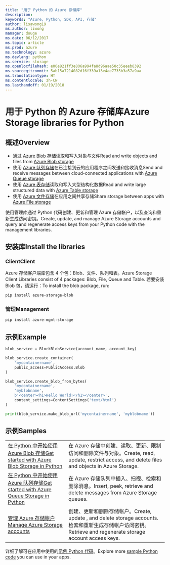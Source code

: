 ```yaml
---
title: "用于 Python 的 Azure 存储库"
description: 
keywords: "Azure, Python, SDK, API, 存储"
author: lisawong19
ms.author: liwong
manager: douge
ms.date: 06/12/2017
ms.topic: article
ms.prod: azure
ms.technology: azure
ms.devlang: python
ms.service: storage
ms.openlocfilehash: e00e821ff3e806a994fa8d96aae50c35eeeb8392
ms.sourcegitcommit: 5ab15a7214082d16f339a13e4ae7735b3a57a9aa
ms.translationtype: HT
ms.contentlocale: zh-CN
ms.lasthandoff: 01/19/2018
---
```

# <a name="azure-storage-libraries-for-python"></a><span data-ttu-id="ae95c-103">用于 Python 的 Azure 存储库</span><span class="sxs-lookup"><span data-stu-id="ae95c-103">Azure Storage libraries for Python</span></span>

## <a name="overview"></a><span data-ttu-id="ae95c-104">概述</span><span class="sxs-lookup"><span data-stu-id="ae95c-104">Overview</span></span>
- <span data-ttu-id="ae95c-105">通过 [Azure Blob 存储](https://docs.microsoft.com/en-us/azure/storage/storage-python-how-to-use-blob-storage)读取和写入对象与文件</span><span class="sxs-lookup"><span data-stu-id="ae95c-105">Read and write objects and files from [Azure Blob storage](https://docs.microsoft.com/en-us/azure/storage/storage-python-how-to-use-blob-storage)</span></span>
- <span data-ttu-id="ae95c-106">使用 [Azure 队列存储](https://docs.microsoft.com/azure/storage/storage-python-how-to-use-queue-storage)在已连接到云的应用程序之间发送和接收消息</span><span class="sxs-lookup"><span data-stu-id="ae95c-106">Send and receive messages between cloud-connected applications with [Azure Queue storage](https://docs.microsoft.com/azure/storage/storage-python-how-to-use-queue-storage)</span></span>
- <span data-ttu-id="ae95c-107">使用 [Azure 表存储](https://docs.microsoft.com/azure/storage/storage-python-how-to-use-table-storage)读取和写入大型结构化数据</span><span class="sxs-lookup"><span data-stu-id="ae95c-107">Read and write large structured data with [Azure Table storage](https://docs.microsoft.com/azure/storage/storage-python-how-to-use-table-storage)</span></span> 
- <span data-ttu-id="ae95c-108">使用 [Azure 文件存储](https://docs.microsoft.com/azure/storage/storage-python-how-to-use-file-storage)在应用之间共享存储</span><span class="sxs-lookup"><span data-stu-id="ae95c-108">Share storage between apps with [Azure File storage](https://docs.microsoft.com/azure/storage/storage-python-how-to-use-file-storage)</span></span>

<span data-ttu-id="ae95c-109">使用管理库通过 Python 代码创建、更新和管理 Azure 存储帐户，以及查询和重新生成访问密钥。</span><span class="sxs-lookup"><span data-stu-id="ae95c-109">Create, update, and manage Azure Storage accounts and query and regenerate access keys from your Python code with the management libraries.</span></span>

## <a name="install-the-libraries"></a><span data-ttu-id="ae95c-110">安装库</span><span class="sxs-lookup"><span data-stu-id="ae95c-110">Install the libraries</span></span>

### <a name="client"></a><span data-ttu-id="ae95c-111">Client</span><span class="sxs-lookup"><span data-stu-id="ae95c-111">Client</span></span>

<span data-ttu-id="ae95c-112">Azure 存储客户端库包含 4 个包：Blob、文件、队列和表。</span><span class="sxs-lookup"><span data-stu-id="ae95c-112">Azure Storage Client Libraries consist of 4 packages: Blob, File, Queue and Table.</span></span> <span data-ttu-id="ae95c-113">若要安装 Blob 包，请运行：</span><span class="sxs-lookup"><span data-stu-id="ae95c-113">To install the blob package, run:</span></span>

```bash
pip install azure-storage-blob
```

### <a name="management"></a><span data-ttu-id="ae95c-114">管理</span><span class="sxs-lookup"><span data-stu-id="ae95c-114">Management</span></span>

```bash
pip install azure-mgmt-storage
```

## <a name="example"></a><span data-ttu-id="ae95c-115">示例</span><span class="sxs-lookup"><span data-stu-id="ae95c-115">Example</span></span>
```python
blob_service = BlockBlobService(account_name, account_key)

blob_service.create_container(
    'mycontainername',
    public_access=PublicAccess.Blob
)

blob_service.create_blob_from_bytes(
    'mycontainername',
    'myblobname',
    b'<center><h1>Hello World!</h1></center>',
    content_settings=ContentSettings('text/html')
)

print(blob_service.make_blob_url('mycontainername', 'myblobname'))
```

## <a name="samples"></a><span data-ttu-id="ae95c-116">示例</span><span class="sxs-lookup"><span data-stu-id="ae95c-116">Samples</span></span>

| | |
|--|--|
| [<span data-ttu-id="ae95c-117">在 Python 中开始使用 Azure Blob 存储</span><span class="sxs-lookup"><span data-stu-id="ae95c-117">Get started with Azure Blob Storage in Python</span></span>](https://docs.microsoft.com/en-us/azure/storage/blobs/storage-python-how-to-use-blob-storage) | <span data-ttu-id="ae95c-118">在 Azure 存储中创建、读取、更新、限制访问和删除文件与对象。</span><span class="sxs-lookup"><span data-stu-id="ae95c-118">Create, read, update, restrict access, and delete files and objects in Azure Storage.</span></span> |
| [<span data-ttu-id="ae95c-119">在 Python 中开始使用 Azure 队列存储</span><span class="sxs-lookup"><span data-stu-id="ae95c-119">Get started with Azure Queue Storage in Python</span></span>](https://docs.microsoft.com/en-us/azure/storage/queues/storage-python-how-to-use-queue-storage) | <span data-ttu-id="ae95c-120">在 Azure 存储队列中插入、扫视、检索和删除消息。</span><span class="sxs-lookup"><span data-stu-id="ae95c-120">Insert, peek, retrieve and delete messages from Azure Storage queues.</span></span> | 
| [<span data-ttu-id="ae95c-121">管理 Azure 存储帐户</span><span class="sxs-lookup"><span data-stu-id="ae95c-121">Manage Azure Storage accounts</span></span>](https://azure.microsoft.com/resources/samples/storage-python-manage) | <span data-ttu-id="ae95c-122">创建、更新和删除存储帐户。</span><span class="sxs-lookup"><span data-stu-id="ae95c-122">Create, update , and delete storage accounts.</span></span> <span data-ttu-id="ae95c-123">检索和重新生成存储帐户访问密钥。</span><span class="sxs-lookup"><span data-stu-id="ae95c-123">Retrieve and regenerate storage account access keys.</span></span>

<span data-ttu-id="ae95c-124">详细了解可在应用中使用的[示例 Python 代码](https://azure.microsoft.com/resources/samples/?platform=python)。</span><span class="sxs-lookup"><span data-stu-id="ae95c-124">Explore more [sample Python code](https://azure.microsoft.com/resources/samples/?platform=python) you can use in your apps.</span></span>
